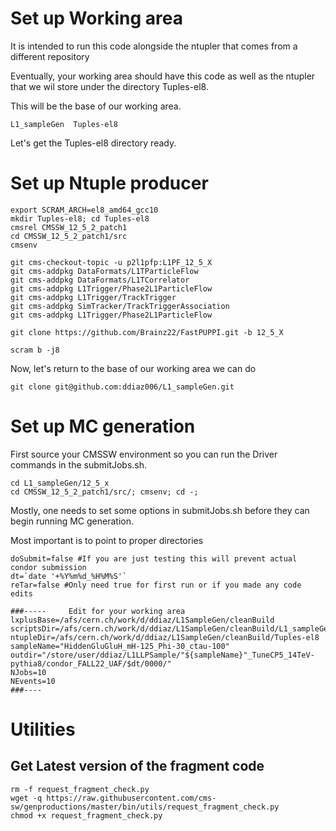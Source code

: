 # Set up Working area
It is intended to run this code alongside the ntupler that comes from a different repository

Eventually, your working area should have this code as well as the ntupler that we wil store under the directory Tuples-el8.

This will be the base of our working area.
```
L1_sampleGen  Tuples-el8
```
Let's get the Tuples-el8 directory ready.

# Set up Ntuple producer
```
export SCRAM_ARCH=el8_amd64_gcc10
mkdir Tuples-el8; cd Tuples-el8
cmsrel CMSSW_12_5_2_patch1
cd CMSSW_12_5_2_patch1/src
cmsenv

git cms-checkout-topic -u p2l1pfp:L1PF_12_5_X
git cms-addpkg DataFormats/L1TParticleFlow
git cms-addpkg DataFormats/L1TCorrelator
git cms-addpkg L1Trigger/Phase2L1ParticleFlow
git cms-addpkg L1Trigger/TrackTrigger
git cms-addpkg SimTracker/TrackTriggerAssociation
git cms-addpkg L1Trigger/Phase2L1ParticleFlow

git clone https://github.com/Brainz22/FastPUPPI.git -b 12_5_X

scram b -j8
```
Now, let's return to the base of our working area we can do 
```
git clone git@github.com:ddiaz006/L1_sampleGen.git
```

# Set up MC generation
First source your CMSSW environment so you can run the Driver commands in the submitJobs.sh.
```
cd L1_sampleGen/12_5_x
cd CMSSW_12_5_2_patch1/src/; cmsenv; cd -;
```
Mostly, one needs to set some options in submitJobs.sh before they can begin running MC generation.

Most important is to point to proper directories

```
doSubmit=false #If you are just testing this will prevent actual condor submission
dt=`date '+%Y%m%d_%H%M%S'`
reTar=false #Only need true for first run or if you made any code edits

###-----     Edit for your working area
lxplusBase=/afs/cern.ch/work/d/ddiaz/L1SampleGen/cleanBuild
scriptsDir=/afs/cern.ch/work/d/ddiaz/L1SampleGen/cleanBuild/L1_sampleGen/12_5_x
ntupleDir=/afs/cern.ch/work/d/ddiaz/L1SampleGen/cleanBuild/Tuples-el8
sampleName="HiddenGluGluH_mH-125_Phi-30_ctau-100"
outdir="/store/user/ddiaz/L1LLPSample/"${sampleName}"_TuneCP5_14TeV-pythia8/condor_FALL22_UAF/$dt/0000/"
NJobs=10
NEvents=10 
###----
```


# Utilities
## Get Latest version of the fragment code
```
rm -f request_fragment_check.py
wget -q https://raw.githubusercontent.com/cms-sw/genproductions/master/bin/utils/request_fragment_check.py
chmod +x request_fragment_check.py
```
